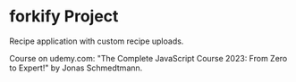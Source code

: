 # forkify Project 

Recipe application with custom recipe uploads.

Course on udemy.com: "The Complete JavaScript Course 2023: From Zero to Expert!" by Jonas Schmedtmann.

